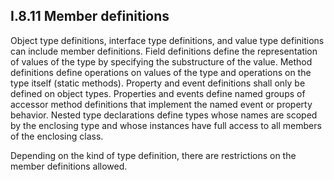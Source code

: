 ## I.8.11 Member definitions

Object type definitions, interface type definitions, and value type definitions can include member definitions. Field definitions define the representation of values of the type by specifying the substructure of the value. Method definitions define operations on values of the type and operations on the type itself (static methods). Property and event definitions shall only be defined on object types. Properties and events define named groups of accessor method definitions that implement the named event or property behavior. Nested type declarations define types whose names are scoped by the enclosing type and whose instances have full access to all members of the enclosing class. 

Depending on the kind of type definition, there are restrictions on the member definitions allowed.
